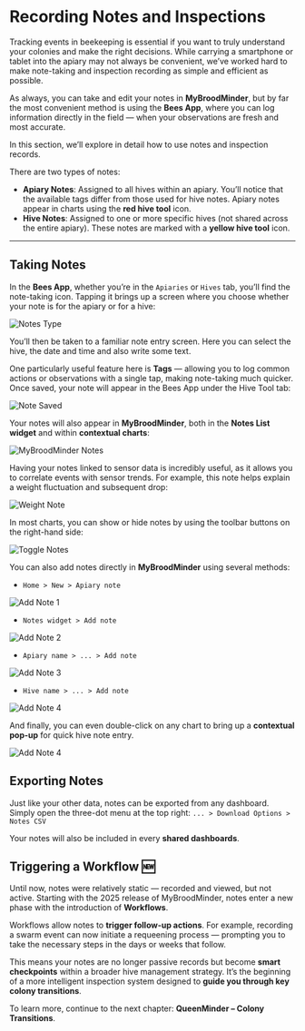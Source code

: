 # Recording Notes and Inspections

Tracking events in beekeeping is essential if you want to truly understand your colonies and make the right decisions. While carrying a smartphone or tablet into the apiary may not always be convenient, we’ve worked hard to make note-taking and inspection recording as simple and efficient as possible.

As always, you can take and edit your notes in **MyBroodMinder**, but by far the most convenient method is using the **Bees App**, where you can log information directly in the field — when your observations are fresh and most accurate.

In this section, we’ll explore in detail how to use notes and inspection records.

There are two types of notes:

- **Apiary Notes**: Assigned to all hives within an apiary. You’ll notice that the available tags differ from those used for hive notes. Apiary notes appear in charts using the **red hive tool** icon.
- **Hive Notes**: Assigned to one or more specific hives (not shared across the entire apiary). These notes are marked with a **yellow hive tool** icon.

---

## Taking Notes

In the **Bees App**, whether you’re in the `Apiaries` or `Hives` tab, you’ll find the note-taking icon. Tapping it brings up a screen where you choose whether your note is for the apiary or for a hive:

![Notes Type](../assets/50_mybroodminder_v5.assets/notes/notes1.png#largeImg)

You’ll then be taken to a familiar note entry screen. Here you can select the hive, the date and time and also write some text. 

One particularly useful feature here is **Tags** — allowing you to log common actions or observations with a single tap, making note-taking much quicker. Once saved, your note will appear in the Bees App under the Hive Tool tab:

![Note Saved](../assets/50_mybroodminder_v5.assets/notes/notes2.png#largeImg)

Your notes will also appear in **MyBroodMinder**, both in the **Notes List widget** and within **contextual charts**:

![MyBroodMinder Notes](../assets/50_mybroodminder_v5.assets/notes/notes3.png)

Having your notes linked to sensor data is incredibly useful, as it allows you to correlate events with sensor trends. For example, this note helps explain a weight fluctuation and subsequent drop:

![Weight Note](../assets/50_mybroodminder_v5.assets/notes/notes4.png)

In most charts, you can show or hide notes by using the toolbar buttons on the right-hand side:

![Toggle Notes](../assets/50_mybroodminder_v5.assets/notes/notes5.png)

You can also add notes directly in **MyBroodMinder** using several methods:

- `Home > New > Apiary note`

![Add Note 1](../assets/50_mybroodminder_v5.assets/notes/notes6.png)

- `Notes widget > Add note`

![Add Note 2](../assets/50_mybroodminder_v5.assets/notes/notes7.png)

- `Apiary name > ... > Add note`

![Add Note 3](../assets/50_mybroodminder_v5.assets/notes/notes8.png)

- `Hive name > ... > Add note`


![Add Note 4](../assets/50_mybroodminder_v5.assets/notes/notes9.png)

And finally, you can even double-click on any chart to bring up a **contextual pop-up** for quick hive note entry.

![Add Note 4](../assets/50_mybroodminder_v5.assets/notes/notes10.png#mediumImg)


## Exporting Notes

Just like your other data, notes can be exported from any dashboard. Simply open the three-dot menu at the top right:  `... > Download Options > Notes CSV`

Your notes will also be included in every **shared dashboards**.


## Triggering a Workflow 🆕

Until now, notes were relatively static — recorded and viewed, but not active. Starting with the 2025 release of MyBroodMinder, notes enter a new phase with the introduction of **Workflows**.

Workflows allow notes to **trigger follow-up actions**. For example, recording a swarm event can now initiate a requeening process — prompting you to take the necessary steps in the days or weeks that follow.

This means your notes are no longer passive records but become **smart checkpoints** within a broader hive management strategy. It’s the beginning of a more intelligent inspection system designed to **guide you through key colony transitions**.

To learn more, continue to the next chapter: **QueenMinder – Colony Transitions**.

